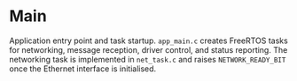 # Main

Application entry point and task startup. `app_main.c` creates FreeRTOS tasks for networking, message reception, driver control, and status reporting. The networking task is implemented in `net_task.c` and raises `NETWORK_READY_BIT` once the Ethernet interface is initialised.
